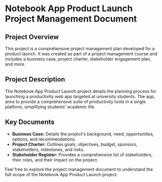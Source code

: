 # Notebook App Product Launch Project Management Document

## Project Overview

This project is a comprehensive project management plan developed for a product launch. It was created as part of a project management course and includes a business case, project charter, stakeholder engagement plan, and more.

## Project Description

The Notebook App Product Launch project details the planning process for launching a productivity web app targeted at university students. The app, aims to provide a comprehensive suite of productivity tools in a single platform, simplifying students' academic life.

## Key Documents

- **Business Case:** Details the project's background, need, opportunities, options, and recommendations.
- **Project Charter:** Outlines goals, objectives, budget, sponsors, stakeholders, milestones, and risks.
- **Stakeholder Register:** Provides a comprehensive list of stakeholders, their roles, and their impact on the project.

Feel free to explore the project management document to understand the full scope of the Notebook App Product Launch project.
